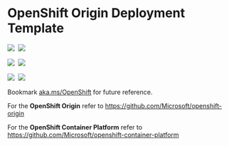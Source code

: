 # OpenShift Origin Deployment Template

<IMG SRC="https://azbotstorage.blob.core.windows.net/badges/openshift-origin-rhel/PublicLastTestDate.svg" />&nbsp;
<IMG SRC="https://azbotstorage.blob.core.windows.net/badges/openshift-origin-rhel/PublicDeployment.svg" />&nbsp;

<IMG SRC="https://azbotstorage.blob.core.windows.net/badges/openshift-origin-rhel/FairfaxLastTestDate.svg" />&nbsp;
<IMG SRC="https://azbotstorage.blob.core.windows.net/badges/openshift-origin-rhel/FairfaxDeployment.svg" />&nbsp;

<IMG SRC="https://azbotstorage.blob.core.windows.net/badges/openshift-origin-rhel/BestPracticeResult.svg" />&nbsp;
<IMG SRC="https://azbotstorage.blob.core.windows.net/badges/openshift-origin-rhel/CredScanResult.svg" />&nbsp;

Bookmark [aka.ms/OpenShift](http://aka.ms/OpenShift) for future reference.

For the **OpenShift Origin** refer to https://github.com/Microsoft/openshift-origin

For the **OpenShift Container Platform** refer to https://github.com/Microsoft/openshift-container-platform
